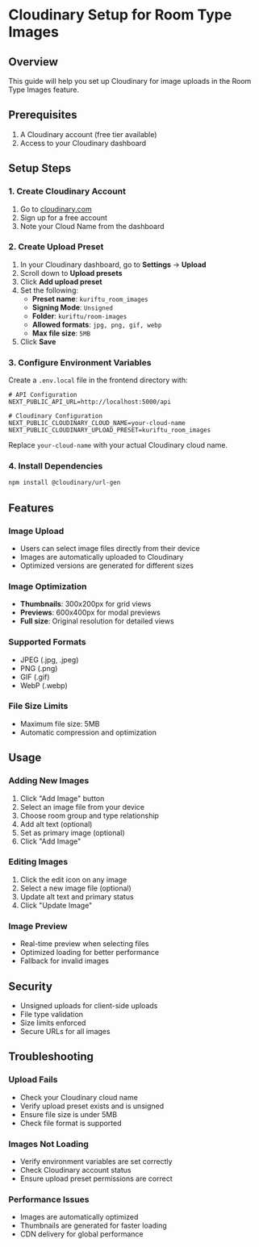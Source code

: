 # Cloudinary Setup for Room Type Images

## Overview
This guide will help you set up Cloudinary for image uploads in the Room Type Images feature.

## Prerequisites
1. A Cloudinary account (free tier available)
2. Access to your Cloudinary dashboard

## Setup Steps

### 1. Create Cloudinary Account
1. Go to [cloudinary.com](https://cloudinary.com)
2. Sign up for a free account
3. Note your Cloud Name from the dashboard

### 2. Create Upload Preset
1. In your Cloudinary dashboard, go to **Settings** → **Upload**
2. Scroll down to **Upload presets**
3. Click **Add upload preset**
4. Set the following:
   - **Preset name**: `kuriftu_room_images`
   - **Signing Mode**: `Unsigned`
   - **Folder**: `kuriftu/room-images`
   - **Allowed formats**: `jpg, png, gif, webp`
   - **Max file size**: `5MB`
5. Click **Save**

### 3. Configure Environment Variables
Create a `.env.local` file in the frontend directory with:

```env
# API Configuration
NEXT_PUBLIC_API_URL=http://localhost:5000/api

# Cloudinary Configuration
NEXT_PUBLIC_CLOUDINARY_CLOUD_NAME=your-cloud-name
NEXT_PUBLIC_CLOUDINARY_UPLOAD_PRESET=kuriftu_room_images
```

Replace `your-cloud-name` with your actual Cloudinary cloud name.

### 4. Install Dependencies
```bash
npm install @cloudinary/url-gen
```

## Features

### Image Upload
- Users can select image files directly from their device
- Images are automatically uploaded to Cloudinary
- Optimized versions are generated for different sizes

### Image Optimization
- **Thumbnails**: 300x200px for grid views
- **Previews**: 600x400px for modal previews
- **Full size**: Original resolution for detailed views

### Supported Formats
- JPEG (.jpg, .jpeg)
- PNG (.png)
- GIF (.gif)
- WebP (.webp)

### File Size Limits
- Maximum file size: 5MB
- Automatic compression and optimization

## Usage

### Adding New Images
1. Click "Add Image" button
2. Select an image file from your device
3. Choose room group and type relationship
4. Add alt text (optional)
5. Set as primary image (optional)
6. Click "Add Image"

### Editing Images
1. Click the edit icon on any image
2. Select a new image file (optional)
3. Update alt text and primary status
4. Click "Update Image"

### Image Preview
- Real-time preview when selecting files
- Optimized loading for better performance
- Fallback for invalid images

## Security
- Unsigned uploads for client-side uploads
- File type validation
- Size limits enforced
- Secure URLs for all images

## Troubleshooting

### Upload Fails
- Check your Cloudinary cloud name
- Verify upload preset exists and is unsigned
- Ensure file size is under 5MB
- Check file format is supported

### Images Not Loading
- Verify environment variables are set correctly
- Check Cloudinary account status
- Ensure upload preset permissions are correct

### Performance Issues
- Images are automatically optimized
- Thumbnails are generated for faster loading
- CDN delivery for global performance
